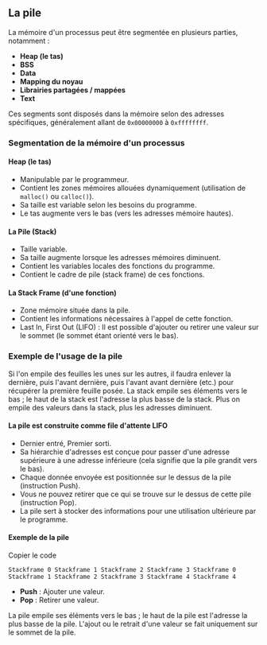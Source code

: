 La pile
-------

La mémoire d'un processus peut être segmentée en plusieurs parties, notamment :

-   **Heap (le tas)**
-   **BSS**
-   **Data**
-   **Mapping du noyau**
-   **Librairies partagées / mappées**
-   **Text**

Ces segments sont disposés dans la mémoire selon des adresses spécifiques, généralement allant de `0x00000000` à `0xffffffff`.

### Segmentation de la mémoire d'un processus

#### Heap (le tas)

-   Manipulable par le programmeur.
-   Contient les zones mémoires allouées dynamiquement (utilisation de `malloc()` ou `calloc()`).
-   Sa taille est variable selon les besoins du programme.
-   Le tas augmente vers le bas (vers les adresses mémoire hautes).

#### La Pile (Stack)

-   Taille variable.
-   Sa taille augmente lorsque les adresses mémoires diminuent.
-   Contient les variables locales des fonctions du programme.
-   Contient le cadre de pile (stack frame) de ces fonctions.

#### La Stack Frame (d'une fonction)

-   Zone mémoire située dans la pile.
-   Contient les informations nécessaires à l'appel de cette fonction.
-   Last In, First Out (LIFO) : Il est possible d'ajouter ou retirer une valeur sur le sommet (le sommet étant orienté vers le bas).

### Exemple de l'usage de la pile

Si l'on empile des feuilles les unes sur les autres, il faudra enlever la dernière, puis l'avant dernière, puis l'avant avant dernière (etc.) pour récupérer la première feuille posée. La stack empile ses éléments vers le bas ; le haut de la stack est l'adresse la plus basse de la stack. Plus on empile des valeurs dans la stack, plus les adresses diminuent.

#### La pile est construite comme file d'attente LIFO

-   Dernier entré, Premier sorti.
-   Sa hiérarchie d'adresses est conçue pour passer d'une adresse supérieure à une adresse inférieure (cela signifie que la pile grandit vers le bas).
-   Chaque donnée envoyée est positionnée sur le dessus de la pile (instruction Push).
-   Vous ne pouvez retirer que ce qui se trouve sur le dessus de cette pile (instruction Pop).
-   La pile sert à stocker des informations pour une utilisation ultérieure par le programme.

#### Exemple de la pile

Copier le code

`Stackframe 0
Stackframe 1
Stackframe 2
Stackframe 3
Stackframe 0
Stackframe 1
Stackframe 2
Stackframe 3
Stackframe 4
Stackframe 4`

-   **Push** : Ajouter une valeur.
-   **Pop** : Retirer une valeur.

La pile empile ses éléments vers le bas ; le haut de la pile est l'adresse la plus basse de la pile. L'ajout ou le retrait d'une valeur se fait uniquement sur le sommet de la pile.
